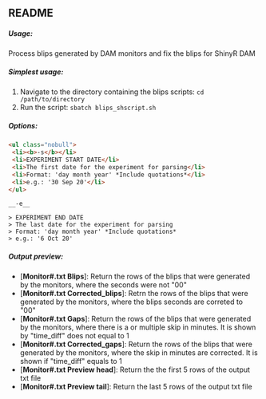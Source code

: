 README
------

##### Usage: 

Process blips generated by DAM monitors and fix the blips for ShinyR DAM

##### Simplest usage:

1. Navigate to the directory containing the blips scripts: `cd /path/to/directory`
2. Run the script: `sbatch blips_shscript.sh`
    
##### Options:

```html
<ul class="nobull">
 <li><b>-s</b></li>
 <li>EXPERIMENT START DATE</li>
 <li>The first date for the experiment for parsing</li>
 <li>Format: 'day month year' *Include quotations*</li>
 <li>e.g.: '30 Sep 20'</li>
</ul>
```

    __-e__
    
    > EXPERIMENT END DATE
    > The last date for the experiment for parsing
    > Format: 'day month year' *Include quotations*
    > e.g.: '6 Oct 20' 

##### Output preview:

- [**Monitor#.txt Blips**]: Return the rows of the blips that were generated by the monitors, where the seconds were not "00"
- [**Monitor#.txt Corrected_blips**]: Retrn the rows of the blips that were generated by the monitors, where the blips seconds are correted to "00"
- [**Monitor#.txt Gaps**]: Return the rows of the blips that were generated by the monitors, where there is a or multiple skip in minutes. It is shown by "time_diff" does not equal to 1
- [**Monitor#.txt Corrected_gaps**]: Return the rows of the blips that were generated by the monitors, where the skip in minutes are corrected. It is shown if "time_diff" equals to 1
- [**Monitor#.txt Preview head**]: Return the the first 5 rows of the output txt file
- [**Monitor#.txt Preview tail**]: Return the last 5 rows of the output txt file
